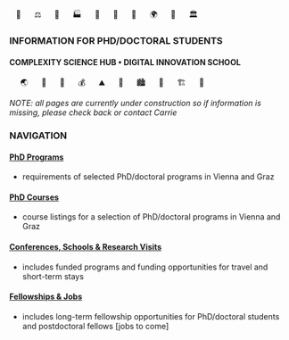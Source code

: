 <!-- phd program info pages created 13112023 for complexity science hub • digital school of innovation • crc -->
&nbsp;&nbsp;&nbsp;💊 &nbsp;&nbsp;&nbsp;&nbsp;&nbsp;⚖️  &nbsp;&nbsp;&nbsp;&nbsp;&nbsp;🦉  &nbsp;&nbsp;&nbsp;&nbsp;&nbsp;🏭  &nbsp;&nbsp;&nbsp;&nbsp;&nbsp;🐨  &nbsp;&nbsp;&nbsp;&nbsp;&nbsp;🚆  &nbsp;&nbsp;&nbsp;&nbsp;&nbsp;🌾  &nbsp;&nbsp;&nbsp;&nbsp;&nbsp;🌍  &nbsp;&nbsp;&nbsp;&nbsp;&nbsp;🐝  &nbsp;&nbsp;&nbsp;&nbsp;&nbsp;🏛️
### INFORMATION FOR PHD/DOCTORAL STUDENTS
#### COMPLEXITY SCIENCE HUB • DIGITAL INNOVATION SCHOOL
&nbsp;&nbsp;&nbsp;&nbsp;&nbsp;🌏 &nbsp;&nbsp;&nbsp;&nbsp;&nbsp;🐖 &nbsp;&nbsp;&nbsp;&nbsp;&nbsp;🌴 &nbsp;&nbsp;&nbsp;&nbsp;&nbsp;💰 &nbsp;&nbsp;&nbsp;&nbsp;&nbsp;⛰️ &nbsp;&nbsp;&nbsp;&nbsp;&nbsp;🐞 &nbsp;&nbsp;&nbsp;&nbsp;&nbsp;🏙️ &nbsp;&nbsp;&nbsp;&nbsp;&nbsp;🐫 &nbsp;&nbsp;&nbsp;&nbsp;&nbsp;🏗️ &nbsp;&nbsp;&nbsp;&nbsp;&nbsp;🔫

*NOTE: all pages are currently under construction so if information is missing, please check back or contact Carrie*

### NAVIGATION

#### [PhD Programs](phdprograms.md) 
- requirements of selected PhD/doctoral programs in Vienna and Graz

#### [PhD Courses](phdcourses.md)
- course listings for a selection of PhD/doctoral programs in Vienna and Graz

#### [Conferences, Schools & Research Visits](conferences-schools-researchvisits.md)
- includes funded programs and funding opportunities for travel and short-term stays

#### [Fellowships & Jobs](fellowships.md)
- includes long-term fellowship opportunities for PhD/doctoral students and postdoctoral fellows \[jobs to come\]

